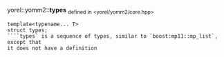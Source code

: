yorel::yomm2::**types**
<sub>defined in <yorel/yomm2/core.hpp></sub>
```
template<typename... T>
struct types;
````types` is a sequence of types, similar to `boost:mp11::mp_list`, except that
it does not have a definition
